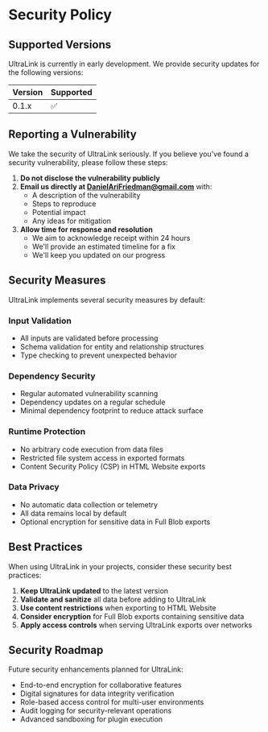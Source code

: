 # Security Policy

## Supported Versions

UltraLink is currently in early development. We provide security updates for the following versions:

| Version | Supported          |
| ------- | ------------------ |
| 0.1.x   | :white_check_mark: |

## Reporting a Vulnerability

We take the security of UltraLink seriously. If you believe you've found a security vulnerability, please follow these steps:

1. **Do not disclose the vulnerability publicly**
2. **Email us directly at DanielAriFriedman@gmail.com** with:
   - A description of the vulnerability
   - Steps to reproduce
   - Potential impact
   - Any ideas for mitigation
3. **Allow time for response and resolution**
   - We aim to acknowledge receipt within 24 hours
   - We'll provide an estimated timeline for a fix
   - We'll keep you updated on our progress

## Security Measures

UltraLink implements several security measures by default:

### Input Validation

- All inputs are validated before processing
- Schema validation for entity and relationship structures
- Type checking to prevent unexpected behavior

### Dependency Security

- Regular automated vulnerability scanning
- Dependency updates on a regular schedule
- Minimal dependency footprint to reduce attack surface

### Runtime Protection

- No arbitrary code execution from data files
- Restricted file system access in exported formats
- Content Security Policy (CSP) in HTML Website exports

### Data Privacy

- No automatic data collection or telemetry
- All data remains local by default
- Optional encryption for sensitive data in Full Blob exports

## Best Practices

When using UltraLink in your projects, consider these security best practices:

1. **Keep UltraLink updated** to the latest version
2. **Validate and sanitize** all data before adding to UltraLink
3. **Use content restrictions** when exporting to HTML Website
4. **Consider encryption** for Full Blob exports containing sensitive data
5. **Apply access controls** when serving UltraLink exports over networks

## Security Roadmap

Future security enhancements planned for UltraLink:

- End-to-end encryption for collaborative features
- Digital signatures for data integrity verification 
- Role-based access control for multi-user environments
- Audit logging for security-relevant operations
- Advanced sandboxing for plugin execution 